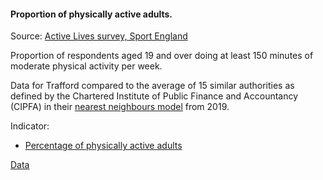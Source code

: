 #### Proportion of physically active adults.

Source: <a href="https://www.sportengland.org/know-your-audience/data/active-lives" target="_blank">Active Lives survey, Sport England</a>

Proportion of respondents aged 19 and over doing at least 150 minutes of moderate physical activity per week.

Data for Trafford compared to the average of 15 similar authorities as defined by the Chartered Institute of Public Finance and Accountancy (CIPFA) in their <a href='https://www.cipfa.org/services/cipfastats/nearest-neighbour-model' target='_blank'>nearest neighbours model</a> from 2019.
 
Indicator:

* <a href="https://fingertips.phe.org.uk/search/93014#page/6/gid" target="_blank"> Percentage of physically active adults </a>

<a href="https://www.trafforddatalab.io/corporate_plan/data/health/active_adults.csv" aria-label="Download the data" class="downloadButton" target="_blank" download>Data <span class="fas fa-download"></span></a>